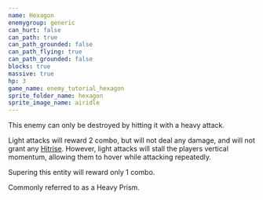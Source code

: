 ```yaml
---
name: Hexagon
enemygroup: generic
can_hurt: false
can_path: true
can_path_grounded: false
can_path_flying: true
can_path_grounded: false
blocks: true
massive: true
hp: 3
game_name: enemy_tutorial_hexagon
sprite_folder_name: hexagon
sprite_image_name: airidle
---
```


This enemy can only be destroyed by hitting it with a heavy attack.

Light attacks will reward 2 combo, but will not deal any damage, and will not grant any [Hitrise](#hitrise). However, light attacks will stall the players vertical momentum, allowing them to hover while attacking repeatedly.

Supering this entity will reward only 1 combo.

Commonly referred to as a Heavy Prism.